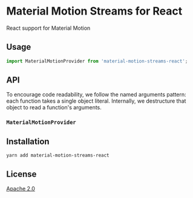 # Material Motion Streams for React #

React support for Material Motion

## Usage ##

```javascript
import MaterialMotionProvider from 'material-motion-streams-react';


```

## API ##

To encourage code readability, we follow the named arguments pattern: each function takes a single object literal.  Internally, we destructure that object to read a function's arguments.

### `MaterialMotionProvider` ###

## Installation ##

```
yarn add material-motion-streams-react
```

## License ##

[Apache 2.0](http://www.apache.org/licenses/LICENSE-2.0)
